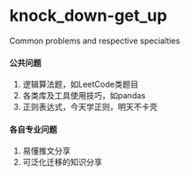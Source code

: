 # knock_down-get_up
Common problems and respective specialties

#### 公共问题
  1. 逻辑算法题，如LeetCode类题目
  2. 各类库及工具使用技巧，如pandas
  3. 正则表达式，今天学正则，明天不卡壳
  
#### 各自专业问题
  1. 易懂推文分享
  2. 可泛化迁移的知识分享

